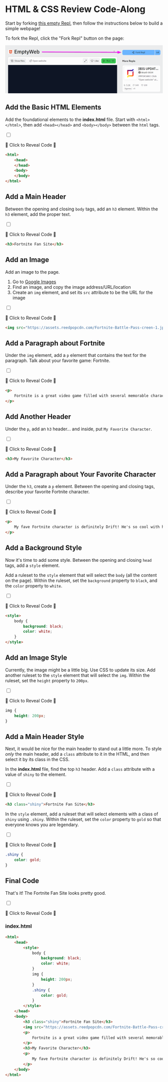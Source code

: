 # HTML & CSS Review Code-Along
Start by forking [this empty Repl](https://replit.com/@HylandOutreach/EmptyWeb), then follow the instructions below to build a simple webpage!

To fork the Repl, click the "Fork Repl" button on the page:

![](../Assets/ForkRepl.png)

## Add the Basic HTML Elements
Add the foundational elements to the **index.html** file. Start with `<html></html>`, then add `<head></head>` and `<body></body>` between the `html` tags.

<input type="checkbox" id="reveal1" class="reveal-checkbox" />

<label for="reveal1" class="reveal-label">👀 Click to Reveal Code 👀</label>

```html
<html>
    <head>
    </head>
    <body>
    </body>
</html>
```

## Add a Main Header
Between the opening and closing `body` tags, add an `h3` element. Within the `h3` element, add the proper text.

<input type="checkbox" id="reveal2" class="reveal-checkbox" />

<label for="reveal2" class="reveal-label">👀 Click to Reveal Code 👀</label>

```html
<h3>Fortnite Fan Site</h3>
```

## Add an Image
Add an image to the page.

1. Go to [Google Images](https://google.com/images/)
1. Find an image, and copy the image address/URL/location
1. Create an `img` element, and set its `src` attribute to be the URL for the image

<input type="checkbox" id="reveal3" class="reveal-checkbox" />

<label for="reveal3" class="reveal-label">👀 Click to Reveal Code 👀</label>

```html
<img src="https://assets.reedpopcdn.com/Fortnite-Battle-Pass-creen-1.jpeg" />
```

## Add a Paragraph about Fortnite
Under the `img` element, add a `p` element that contains the text for the paragraph. Talk about your favorite game: Fortnite.

<input type="checkbox" id="reveal4" class="reveal-checkbox" />

<label for="reveal4" class="reveal-label">👀 Click to Reveal Code 👀</label>

```html
<p>
    Fortnite is a great video game filled with several memorable characters and lots of action.
</p>
```

## Add Another Header
Under the `p`, add an `h3` header... and inside, put `My Favorite Character`.

<input type="checkbox" id="reveal5" class="reveal-checkbox" />

<label for="reveal5" class="reveal-label">👀 Click to Reveal Code 👀</label>

```html
<h3>My Favorite Character</h3>
```

## Add a Paragraph about Your Favorite Character
Under the `h3`, create a `p` element. Between the opening and closing tags, describe your favorite Fortnite character.

<input type="checkbox" id="reveal6" class="reveal-checkbox" />

<label for="reveal6" class="reveal-label">👀 Click to Reveal Code 👀</label>

```html
<p>
    My fave Fortnite character is definitely Drift! He's so cool with his rad moves and sick outfits. I love getting all the skins for him.
</p>
```

## Add a Background Style
Now it's time to add some style. Between the opening and closing `head` tags, add a `style` element.

Add a ruleset to the `style` element that will select the `body` (all the content on the page). Within the ruleset, set the `background` property to `black`, and the `color` property to `white`.

<input type="checkbox" id="reveal7" class="reveal-checkbox" />

<label for="reveal7" class="reveal-label">👀 Click to Reveal Code 👀</label>

```html
<style>
    body {
        background: black;
        color: white;
    }
</style>
```

## Add an Image Style
Currently, the image might be a little big. Use CSS to update its size. Add another ruleset to the `style` element that will select the `img`. Within the ruleset, set the `height` property to `200px`.

<input type="checkbox" id="reveal8" class="reveal-checkbox" />

<label for="reveal8" class="reveal-label">👀 Click to Reveal Code 👀</label>

```css
img {
    height: 200px;
}
```

## Add a Main Header Style
Next, it would be nice for the main header to stand out a little more. To style _only_ the main header, add a `class` attribute to it in the HTML, and then select it by its class in the CSS.

In the **index.html** file, find the top `h3` header. Add a `class` attribute with a value of `shiny` to the element.

<input type="checkbox" id="reveal9" class="reveal-checkbox" />

<label for="reveal9" class="reveal-label">👀 Click to Reveal Code 👀</label>

```html
<h3 class="shiny">Fortnite Fan Site</h3>
```

In the `style` element, add a ruleset that will select elements with a class of `shiny` using `.shiny`. Within the ruleset, set the `color` property to `gold` so that everyone knows you are legendary.

<input type="checkbox" id="reveal10" class="reveal-checkbox" />

<label for="reveal10" class="reveal-label">👀 Click to Reveal Code 👀</label>

```css
.shiny {
    color: gold;
}
```

## Final Code
That's it! The Fortnite Fan Site looks pretty good.

<input type="checkbox" id="reveal11" class="reveal-checkbox" />

<label for="reveal11" class="reveal-label">👀 Click to Reveal Code 👀</label>

### index.html
```html
<html>
    <head>
        <style>
            body {
                background: black;
                color: white;
            }
            img {
                height: 200px;
            }
            .shiny {
                color: gold;
            }
        </style>
    </head>
    <body>
        <h3 class="shiny">Fortnite Fan Site</h3>
        <img src="https://assets.reedpopcdn.com/Fortnite-Battle-Pass-creen-1.jpeg" />
        <p>
            Fortnite is a great video game filled with several memorable characters and lots of action.
        </p>
        <h3>My Favorite Character</h3>
        <p>
            My fave Fortnite character is definitely Drift! He's so cool with his rad moves and sick outfits. I love getting all the skins for him.
        </p>
    </body>
</html>
```
